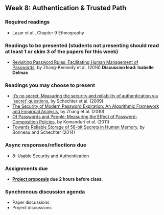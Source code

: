 ## Week 8: Authentication & Trusted Path

### Required readings

  - Lazar et al., Chapter 9 Ethnography

### Readings to be presented (students not presenting should read at least 1 or skim 3 of the papers for this week) 

  - [Revisiting Password Rules: Facilitating Human Management of Passwords](https://people.scs.carleton.ca/~paulv/papers/eCrime2016pwdrules.pdf), by Zhang-Kennedy et al. (2016) **Discussion lead: Isabelle Delmas**

### Readings you may choose to present

  - [It’s no secret: Measuring the security and reliability of authentication via ‘secret’ questions](https://drive.google.com/file/d/1TzZF23zFWn-lT6bon_yVnbjpRCII25Js/view?usp=sharing), by Schechter et al. (2009)
  - [The Security of Modern Password Expiration: An Algorithmic Framework and Empirical Analysis](https://www.cs.unc.edu/~fabian/papers/PasswordExpire.pdf), by Zhang et al. (2010)
  - [Of Passwords and People: Measuring the Effect of Password-Composition Policies](https://users.ece.cmu.edu/~mmazurek/papers/chi2011_passwords_people.pdf), by Komanduri et al. (2011)
  - [Towards Reliable Storage of 56-bit Secrets in Human Memory](https://www.usenix.org/system/files/conference/usenixsecurity14/sec14-paper-bonneau.pdf), by Bonneau and Schechter (2014)

### Async responses/reflections due

  - 8: Usable Security and Authentication


### Assignments due

  - **[Project proposals](../project/README.md#week-8-before-the-live-session) due 2 hours before class.** 

### Synchronous discussion agenda

- Paper discussions
- Project discussions
